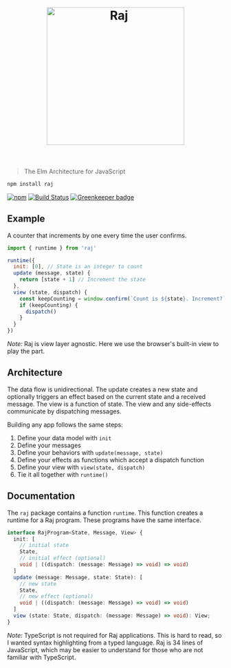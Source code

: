 <h1 align="center">
	<img width="320" src="docs/raj.svg" alt="Raj">
  <br>
  <br>
</h1>

> The Elm Architecture for JavaScript

```sh
npm install raj
```

[![npm](https://img.shields.io/npm/v/raj.svg)](https://www.npmjs.com/package/raj)
[![Build Status](https://travis-ci.org/andrejewski/raj.svg?branch=master)](https://travis-ci.org/andrejewski/raj)
[![Greenkeeper badge](https://badges.greenkeeper.io/andrejewski/raj.svg)](https://greenkeeper.io/)

## Example
A counter that increments by one every time the user confirms.

```js
import { runtime } from 'raj'

runtime({
  init: [0], // State is an integer to count
  update (message, state) {
    return [state + 1] // Increment the state
  },
  view (state, dispatch) {
    const keepCounting = window.confirm(`Count is ${state}. Increment?`)
    if (keepCounting) {
      dispatch()
    }
  }
})
```

*Note:* Raj is view layer agnostic.
Here we use the browser's built-in view to play the part.

## Architecture

The data flow is unidirectional.
The update creates a new state and optionally triggers an effect based on the current state and a received message.
The view is a function of state.
The view and any side-effects communicate by dispatching messages.

Building any app follows the same steps:

1. Define your data model with `init`
1. Define your messages
1. Define your behaviors with `update(message, state)`
1. Define your effects as functions which accept a dispatch function
1. Define your view with `view(state, dispatch)`
1. Tie it all together with `runtime()`

## Documentation
The `raj` package contains a function `runtime`.
This function creates a runtime for a Raj program.
These programs have the same interface.

```ts
interface RajProgram<State, Message, View> {
  init: [
    // initial state
    State,
    // initial effect (optional)
    void | ((dispatch: (message: Message) => void) => void)
  ]
  update (message: Message, state: State): [
    // new state
    State,
    // new effect (optional)
    void | ((dispatch: (message: Message) => void) => void)
  ]
  view (state: State, dispatch: (message: Message) => void): View;
}
```

*Note:* TypeScript is not required for Raj applications.
This is hard to read, so I wanted syntax highlighting from a typed language.
Raj is 34 lines of JavaScript, which may be easier to understand for those who are not familiar with TypeScript.
